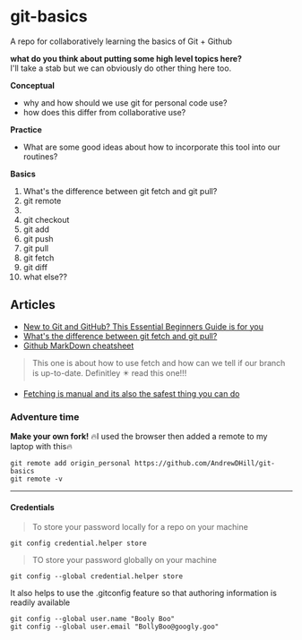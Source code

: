 # git-basics
A repo for collaboratively learning the basics of Git + Github

__what do you think about putting some high level topics here?__\
I'll take a stab but we can obviously do other thing here too.

**Conceptual**
* why and how should we use git for personal code use?
* how does this differ from collaborative use?

**Practice**
* What are some good ideas about how to incorporate this tool into our routines?

**Basics**
1. What's the difference between git fetch and git pull?
2. git remote
3. 
4. git checkout
5. git add
6. git push
7. git pull
8. git fetch
9. git diff
10. what else??

## Articles
* [New to Git and GitHub? This Essential Beginners Guide is for you](https://www.analyticsvidhya.com/blog/2020/05/git-github-essential-guide-beginners/)
* [What's the difference between git fetch and git pull?](https://www.git-tower.com/learn/git/faq/difference-between-git-fetch-git-pull)
* [Github MarkDown cheatsheet](https://github.com/adam-p/markdown-here/wiki/Markdown-Cheatsheet)
> This one is about how to use fetch and how can we tell if our branch is up-to-date. Definitley :eight_pointed_black_star: read this one!!!
* [Fetching is manual and its also the safest thing you can do](https://jamesjoshuahill.github.io/note/2015/02/07/is-your-branch-up-to-date/)

### Adventure time
**Make your own fork!**
:fire:I used the browser then added a remote to my laptop with this:fire:
```
git remote add origin_personal https://github.com/AndrewDHill/git-basics
git remote -v
```

---
#### Credentials
> To store your password locally for a repo on your machine
```
git config credential.helper store
```

> TO store your password globally on your machine

```
git config --global credential.helper store
```

It also helps to use the .gitconfig feature so that authoring information is readily available

```
git config --global user.name "Booly Boo"
git config --global user.email "BollyBoo@googly.goo"
